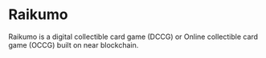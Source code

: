 # Raikumo

Raikumo is a digital collectible card game (DCCG) or Online collectible card game (OCCG) built on near blockchain.
